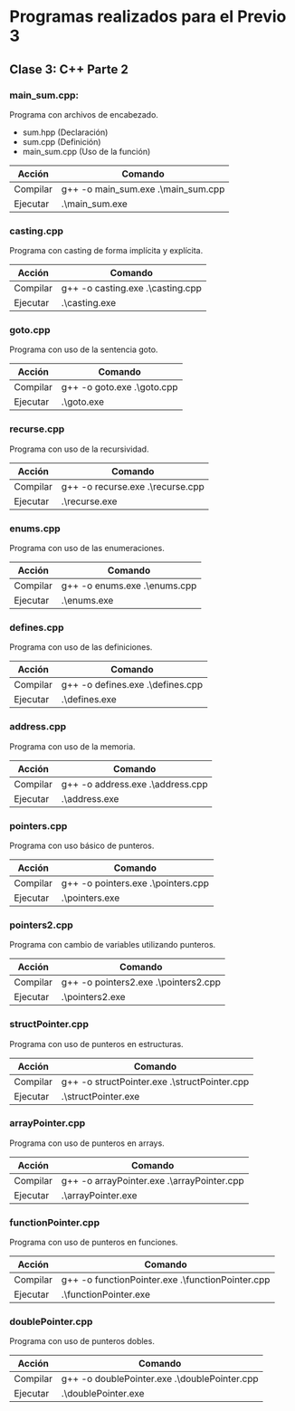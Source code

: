 # Programas realizados para el Previo 3

## Clase 3: C++ Parte 2

### main_sum.cpp:
Programa con archivos de encabezado.

- sum.hpp (Declaración)
- sum.cpp (Definición)
- main_sum.cpp (Uso de la función)

| Acción | Comando |
| - | - |
| Compilar | g++ -o main_sum.exe .\main_sum.cpp |
| Ejecutar | .\main_sum.exe |


### casting.cpp

Programa con casting de forma implícita y explícita.

| Acción | Comando |
| - | - |
| Compilar | g++ -o casting.exe .\casting.cpp |
| Ejecutar | .\casting.exe |

### goto.cpp

Programa con uso de la sentencia goto.

| Acción | Comando |
| - | - |
| Compilar | g++ -o goto.exe .\goto.cpp |
| Ejecutar | .\goto.exe |

### recurse.cpp

Programa con uso de la recursividad.

| Acción | Comando |
| - | - |
| Compilar | g++ -o recurse.exe .\recurse.cpp |
| Ejecutar | .\recurse.exe |


### enums.cpp

Programa con uso de las enumeraciones.

| Acción | Comando |
| - | - |
| Compilar | g++ -o enums.exe .\enums.cpp |
| Ejecutar | .\enums.exe |


### defines.cpp

Programa con uso de las definiciones.

| Acción | Comando |
| - | - |
| Compilar | g++ -o defines.exe .\defines.cpp |
| Ejecutar | .\defines.exe |


### address.cpp

Programa con uso de la memoria.

| Acción | Comando |
| - | - |
| Compilar | g++ -o address.exe .\address.cpp |
| Ejecutar | .\address.exe |


### pointers.cpp

Programa con uso básico de punteros.

| Acción | Comando |
| - | - |
| Compilar | g++ -o pointers.exe .\pointers.cpp |
| Ejecutar | .\pointers.exe |


### pointers2.cpp

Programa con cambio de variables utilizando punteros.

| Acción | Comando |
| - | - |
| Compilar | g++ -o pointers2.exe .\pointers2.cpp |
| Ejecutar | .\pointers2.exe |


### structPointer.cpp

Programa con uso de punteros en estructuras.

| Acción | Comando |
| - | - |
| Compilar | g++ -o structPointer.exe .\structPointer.cpp |
| Ejecutar | .\structPointer.exe |


### arrayPointer.cpp

Programa con uso de punteros en arrays.

| Acción | Comando |
| - | - |
| Compilar | g++ -o arrayPointer.exe .\arrayPointer.cpp |
| Ejecutar | .\arrayPointer.exe |


### functionPointer.cpp

Programa con uso de punteros en funciones.

| Acción | Comando |
| - | - |
| Compilar | g++ -o functionPointer.exe .\functionPointer.cpp |
| Ejecutar | .\functionPointer.exe |


### doublePointer.cpp

Programa con uso de punteros dobles.

| Acción | Comando |
| - | - |
| Compilar | g++ -o doublePointer.exe .\doublePointer.cpp |
| Ejecutar | .\doublePointer.exe |
